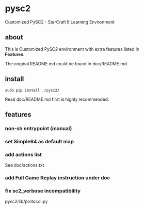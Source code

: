 # pysc2
Customized PySC2 - StarCraft II Learning Environment

## about
This is Customized PySC2 environment with extra features listed in **Features**. 

The original README.md could be found in doc/README.md.

## install
```
sudo pip install ./pysc2/
```
Read doc/README.md first is highly recommended.

## features

### non-sh entrypoint (manual)

### set Simple64 as default map

### add actions list
See doc/actions.txt

### add Full Game Replay instruction under doc

### fix sc2\_verbose incompatibility
pysc2/lib/protocol.py
